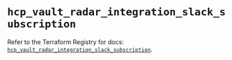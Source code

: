 # `hcp_vault_radar_integration_slack_subscription`

Refer to the Terraform Registry for docs: [`hcp_vault_radar_integration_slack_subscription`](https://registry.terraform.io/providers/hashicorp/hcp/0.108.0/docs/resources/vault_radar_integration_slack_subscription).
